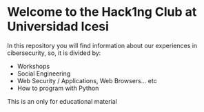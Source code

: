 # Welcome to the Hack1ng Club at Universidad Icesi
In this repository you will find information about our experiences in cibersecurity, so, it is divided by:
+ Workshops
+ Social Engineering 
+ Web Security / Applications, Web Browsers... etc
+ How to program with Python

This is an only for educational material


